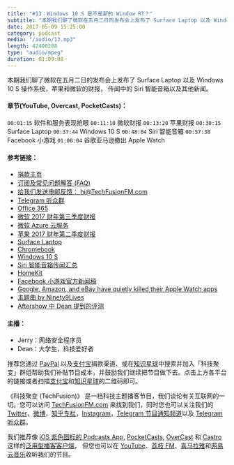 ```yaml
---
title: "#13：Windows 10 S 是不是新的 Window RT？"
subtitle: "本期我们聊了微软在五月二日的发布会上发布了 Surface Laptop 以及 Windows 10 S 操作系统，苹果和微软的财报， 传闻中的 Siri 智能音箱以及其他新闻。"
date: 2017-05-09 15:25:00
category: podcast
media: "/audio/13.mp3"
length: 42400208 
type: "audio/mpeg"
duration: 01:09:08
---
```


本期我们聊了微软在五月二日的发布会上发布了 Surface Laptop 以及 Windows 10 S 操作系统，苹果和微软的财报， 传闻中的 Siri 智能音箱以及其他新闻。

#### 章节(YouTube, Overcast, PocketCasts)：
```00:01:15``` 软件和服务表现抢眼
```00:11:10``` 微软财报
```00:13:20``` 苹果财报
```00:30:15``` Surface Laptop
```00:37:44``` Windows 10 S
```00:48:04``` Siri 智能音箱
```00:57:38``` Facebook 小游戏
```01:00:04``` 谷歌亚马逊撤出 Apple Watch

#### 参考链接：
- [捐款主页](https://techfusionfm.com/donate)
- [订阅及常见问题解答 (FAQ)](https://techfusionfm.com/faq)
- [给我们发送电邮反馈： hi@TechFusionFM.com](mailto:hi@techfusionfm.com)
- [Telegram 听众群](https://telegram.me/TechFusionChat)
- [Office 365](http://office.com)
- [微软 2017 财年第三季度财报](https://www.microsoft.com/en-us/Investor/events/FY-2017/earnings-fy-2017-q3-mix.aspx)
- [微软 Azure 云服务](https://azure.microsoft.com/)
- [苹果 2017 财年第二季度财报](https://www.apple.com/newsroom/2017/05/apple-reports-second-quarter-results/)
- [Surface Laptop](https://www.microsoft.com/surface/devices/surface-laptop/overview)
- [Chromebook](https://www.google.com/chromebook/)
- [Windows 10 S](https://www.microsoft.com/windows/windows-10-s)
- [Siri 智能音箱传闻汇总](https://www.macrumors.com/roundup/siri-speaker/)
- [HomeKit](https://www.apple.com/shop/accessories/all-accessories/homekit)
- [Facebook 小游戏官方新闻稿](https://newsroom.fb.com/news/2016/11/game-on-you-can-now-play-games-on-messenger/)
- [Google, Amazon, and eBay have quietly killed their Apple Watch apps](http://www.businessinsider.com/google-amazon-ebay-killed-apple-watch-apps-smartwatches-2017-5)
- [主题曲 by Ninety9Lives](http://99l.tv/BleedingThroughYU)
- [Aftershow 中 Dean 提到的评测](http://m.youku.com/video/id_XMjcwMjYzMDU3Mg==.html)

#### 主播：
- Jerry：网络安全程序员
- Dean：大学生，科技爱好者

推荐您通过 [PayPal](https://paypal.me/techfusionfm/5) 以及[支付宝](HTTPS://QR.ALIPAY.COM/FKX09288AJOENI0MVZXM12)捐款渠道、或在[知识星球](https://www.xiaomiquan.com)中搜索并加入「科技聚变」群组帮助我们补贴节目成本，并鼓励我们继续把节目做下去。点击上方各平台的链接或者扫描[支付宝](https://techfusionfm.com/images/QR.JPG)和[知识星球](https://t.zsxq.com/IEmEM3f)的二维码即可。

《科技聚变 (TechFusion)》 是一档科技主题播客节目，我们谈论有关互联网的一切。您可以访问 [TechFusionFM.com](https://TechFusionFM.com) 来找到我们，同时您也可以关注我们的 [Twitter](http://twitter.com/TechFusionFM)，[微博](http://weibo.com/TechFusionFM)，[知乎专栏](https://zhuanlan.zhihu.com/TechFusion)，[Instagram](http://instagram.com/TechFusionFM)，[Telegram 节目通知频道](https://t.me/TechFusionFM)以及 [Telegram 听众群](https://t.me/TechFusionChat)。

我们推荐像 [iOS 紫色图标的 Podcasts App](https://itunes.apple.com/cn/podcast/id1202658654), [PocketCasts](http://pca.st/podcast/28fcd200-cc7c-0134-10da-25324e2a541d), [OverCast](https://overcast.fm) 和 [Castro](http://supertop.co/castro/) 这样的[泛用型播客客户端](https://techfusionfm.com/faq)， 但您也可以在 [YouTube](https://www.youtube.com/channel/UC6uvHf21Tjm5lepw6P2Ki-Q)、[荔枝 FM](https://www.lizhi.fm/1494013/)、[喜马拉雅](http://www.ximalaya.com/72456289/album/6648521)和[网易云音乐](http://music.163.com/#/djradio?id=347498120)收听我们的节目。